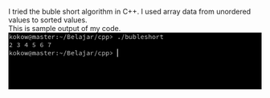 I tried the buble short algorithm in C++. I used array data from unordered values to sorted values. <br>
This is sample output of my code. <br>
![sample-output](./image/sample-output.png)
